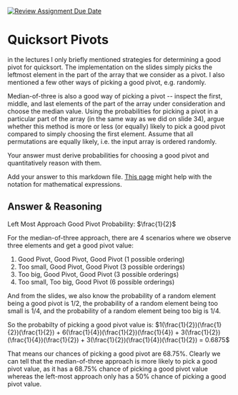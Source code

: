 [![Review Assignment Due Date](https://classroom.github.com/assets/deadline-readme-button-24ddc0f5d75046c5622901739e7c5dd533143b0c8e959d652212380cedb1ea36.svg)](https://classroom.github.com/a/IF3rQO50)
# Quicksort Pivots

in the lectures I only briefly mentioned strategies for determining a good pivot
for quicksort. The implementation on the slides simply picks the leftmost
element in the part of the array that we consider as a pivot. I also mentioned a
few other ways of picking a good pivot, e.g. randomly.

Median-of-three is also a good way of picking a pivot -- inspect the first,
middle, and last elements of the part of the array under consideration and
choose the median value. Using the probabilities for picking a pivot in a
particular part of the array (in the same way as we did on slide 34), argue
whether this method is more or less (or equally) likely to pick a good pivot
compared to simply choosing the first element. Assume that all permutations are
equally likely, i.e. the input array is ordered randomly.

Your answer must derive probabilities for choosing a good pivot and
quantitatively reason with them.

Add your answer to this markdown file. [This
page](https://docs.github.com/en/get-started/writing-on-github/working-with-advanced-formatting/writing-mathematical-expressions)
might help with the notation for mathematical expressions.

## Answer & Reasoning

Left Most Approach Good Pivot Probability: $\frac{1}{2}$

For the median-of-three approach, there are 4 scenarios where we observe three elements and get a good pivot value:
1) Good Pivot, Good Pivot, Good Pivot (1 possible ordering)
2) Too small, Good Pivot, Good Pivot (3 possible orderings)
3) Too big, Good Pivot, Good Pivot (3 possible orderings)
4) Too small, Too big, Good Pivot (6 possible orderings)

And from the slides, we also know the probability of a random element being a good pivot is 1/2, the probability of a random element being too small is 1/4, and the probability of a random element being too big is 1/4.

So the probabilty of picking a good pivot value is:
$1(\frac{1}{2})(\frac{1}{2})(\frac{1}{2}) + 6(\frac{1}{4})(\frac{1}{2})(\frac{1}{4}) + 3(\frac{1}{2})(\frac{1}{4})(\frac{1}{2}) + 3(\frac{1}{2})(\frac{1}{4})(\frac{1}{2}) = 0.6875$  

That means our chances of picking a good pivot are 68.75%. Clearly we can tell that the median-of-three approach is more likely to pick a good pivot value, as it has a 68.75% chance of picking a good pivot value whereas the left-most approach only has a 50% chance of picking a good pivot value.